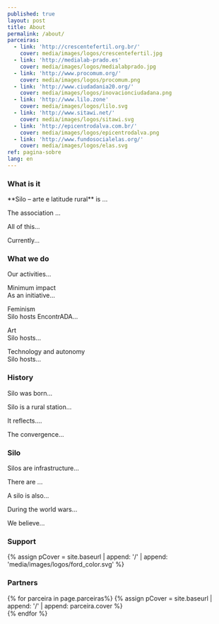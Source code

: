 ```yaml
---
published: true
layout: post
title: About
permalink: /about/
parceiras:
  - link: 'http://crescentefertil.org.br/'
    cover: media/images/logos/crescentefertil.jpg
  - link: 'http://medialab-prado.es'
    cover: media/images/logos/medialabprado.jpg
  - link: 'http://www.procomum.org/'
    cover: media/images/logos/procomum.png
  - link: 'http://www.ciudadania20.org/'
    cover: media/images/logos/inovacionciudadana.png
  - link: 'http://www.lilo.zone'
    cover: media/images/logos/lilo.svg
  - link: 'http://www.sitawi.net/'
    cover: media/images/logos/sitawi.svg
  - link: 'http://epicentrodalva.com.br/'
    cover: media/images/logos/epicentrodalva.png
  - link: 'http://www.fundosocialelas.org/'
    cover: media/images/logos/elas.svg
ref: pagina-sobre
lang: en
---
```

<div class="about-section-title-wrapper">
  <h3 class="about-section-title" id="o-que-e">What is it</h3>
</div>
**Silo – arte e latitude rural** is ...

The association ...

All of this...

Currently...

<div class="about-section-title-wrapper">
  <h3 class="about-section-title" id="o-que-fazemos">What we do</h3>
</div>
Our activities...

<span class="about-subtitle">Minimum impact</span>  
As an initiative...

<span class="about-subtitle">Feminism</span>  
Silo hosts EncontrADA...

<span class="about-subtitle">Art</span>  
Silo hosts...

<span class="about-subtitle">Technology and autonomy</span>  
Silo hosts... 

<div class="about-section-title-wrapper">
  <h3 class="about-section-title" id="historico">History</h3>
</div>
Silo was born...

Silo is a rural station...

It reflects....

The convergence...

<div class="about-section-title-wrapper">
  <h3 class="about-section-title" id="silo">Silo</h3>
</div>
Silos are infrastructure...

There are ...

A silo is also...

During the world wars...

We believe...

<div class="about-section-title-wrapper">
  <h3 class="about-section-title" id="apoio">Support</h3>
</div>

 <div class="parceiras-container">
  {% assign pCover = site.baseurl | append: '/' | append: 'media/images/logos/ford_color.svg' %}
  <a href="https://www.fordfoundation.org/" target="_blank">
    <div class="parceira-logo" style="background-image: url('{{ pCover }}');">
    </div>
  </a>
</div>

<div class="about-section-title-wrapper">
  <h3 class="about-section-title" id="parceiras">Partners</h3>
</div>

 <div class="parceiras-container">
    {% for parceira in page.parceiras%}
      {% assign pCover = site.baseurl | append: '/' | append: parceira.cover %}
    <a href="{{parceira.link}}" target="_blank">
      <div class="parceira-logo" style="background-image: url('{{ pCover }}');"></div>
    </a>
    {% endfor %}
</div>
